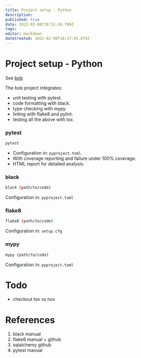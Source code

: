 ```yaml
---
title: Project setup - Python
description: 
published: true
date: 2022-02-08T18:51:16.709Z
tags: 
editor: markdown
dateCreated: 2022-02-08T18:27:45.879Z
---
```


# Project setup - Python

See [bob](/programming/python/project/bob)

The bob project integrates:
* unit testing with pytest.
* code formatting with black.
* type checking with mypy.
* linting with flake8 and pylint.
* testing all the above with tox.


### pytest

```bash
pytest
```

* Configuration in: `pyproject.toml`.
* With coverage reporting and failure under 100% coverage.
* HTML report for detailed analysis.

### black

```bash
black (path/to/code)
```

Configuration in: `pyproject.toml`

### flake8

```bash
flake8 (path/to/code)
```

Configuration in: `setup.cfg`

### mypy

```bash
mypy (path/to/code)
```
Configuration in: `pyproject.toml`

# Todo

* checkout tox vs nox


# References

1. black manual
1. flake8 manual + github
1. sqlalchemy github
1. pytest manual

